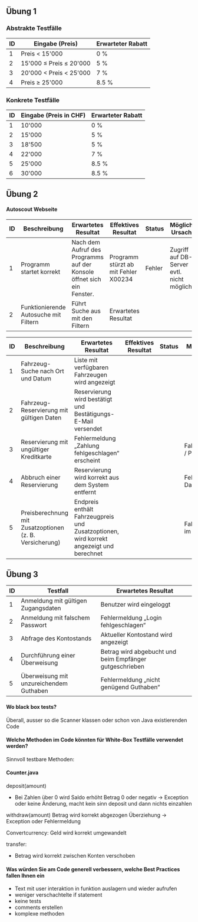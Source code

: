## Übung 1
### Abstrakte Testfälle
| ID | Eingabe (Preis)         | Erwarteter Rabatt |
| -- | ----------------------- | ----------------- |
| 1  | Preis < 15'000          | 0 %               |
| 2  | 15'000 ≤ Preis ≤ 20'000 | 5 %               |
| 3  | 20'000 < Preis < 25'000 | 7 %               |
| 4  | Preis ≥ 25'000          | 8.5 %             |

### Konkrete Testfälle
| ID | Eingabe (Preis in CHF) | Erwarteter Rabatt |
| -- | ---------------------- | ----------------- |
| 1  | 10'000                 | 0 %               |
| 2  | 15'000                 | 5 %               |
| 3  | 18'500                 | 5 %               |
| 4  | 22'000                 | 7 %               |
| 5  | 25'000                 | 8.5 %             |
| 6  | 30'000                 | 8.5 %             |

## Übung 2
#### Autoscout Webseite
| ID | Beschreibung|Erwartetes Resultat|Effektives Resultat|Status|Mögliche Ursache |
|-----------|-------------------------|-------------------------|-------------------------|-------------------------|-------------------------|
|   1     | Programm startet korrekt | Nach dem Aufruf des Programms auf der Konsole öffnet sich ein Fenster.| Programm stürzt ab mit Fehler X00234 | Fehler |Zugriff auf DB-Server evtl. nicht möglich |
|2|Funktionierende Autosuche mit Filtern|Führt Suche aus mit den Filtern|Erwartetes Resultat|

| ID | Beschreibung                                            | Erwartetes Resultat                                                                     | Effektives Resultat | Status | Mögliche Ursache                  |
| -- | ------------------------------------------------------- |-----------------------------------------------------------------------------------------| ------------------- | ------ | --------------------------------- |
| 1  | Fahrzeug-Suche nach Ort und Datum                       | Liste mit verfügbaren Fahrzeugen wird angezeigt                                         |                     |        |                                   |
| 2  | Fahrzeug-Reservierung mit gültigen Daten                | Reservierung wird bestätigt und Bestätigungs-E-Mail versendet                           |                     |        |                                   |
| 3  | Reservierung mit ungültiger Kreditkarte                 | Fehlermeldung „Zahlung fehlgeschlagen“ erscheint                                        |                     |        | Falsche Validierung / Payment-API |
| 4  | Abbruch einer Reservierung                              | Reservierung wird korrekt aus dem System entfernt                                       |                     |        | Fehlerhafte Datenbankoperation    |
| 5  | Preisberechnung mit Zusatzoptionen (z. B. Versicherung) | Endpreis enthält Fahrzeugpreis und Zusatzoptionen, wird korrekt angezeigt und berechnet |                     |        | Falsche Preislogik im Backend     |


## Übung 3
| ID | Testfall                                | Erwartetes Resultat                                     |
| -- | --------------------------------------- | ------------------------------------------------------- |
| 1  | Anmeldung mit gültigen Zugangsdaten     | Benutzer wird eingeloggt                                |
| 2  | Anmeldung mit falschem Passwort         | Fehlermeldung „Login fehlgeschlagen“                    |
| 3  | Abfrage des Kontostands                 | Aktueller Kontostand wird angezeigt                     |
| 4  | Durchführung einer Überweisung          | Betrag wird abgebucht und beim Empfänger gutgeschrieben |
| 5  | Überweisung mit unzureichendem Guthaben | Fehlermeldung „nicht genügend Guthaben“                 |

#### Wo black box tests?
Überall, ausser so die Scanner klassen oder schon von Java existierenden Code

#### Welche Methoden im Code könnten für White-Box Testfälle verwendet werden?
Sinnvoll testbare Methoden:
#### Counter.java
deposit(amount)
- Bei Zahlen über 0 wird Saldo erhöht
Betrag 0 oder negativ → Exception oder keine Änderung, macht kein sinn deposit und dann nichts einzahlen

withdraw(amount)
            Betrag wird korrekt abgezogen
            Überziehung → Exception oder Fehlermeldung

Convertcurrency:
Geld wird korrekt umgewandelt


transfer:
- Betrag wird korrekt zwischen Konten verschoben


#### Was würden Sie am Code generell verbessern, welche Best Practices fallen Ihnen ein
- Text mit user interaktion in funktion auslagern und wieder aufrufen
- weniger verschachtelte if statement
- keine tests
- comments erstellen
- komplexe methoden